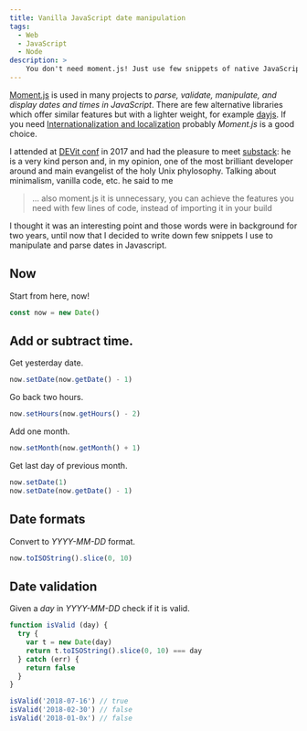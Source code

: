 ```yaml
---
title: Vanilla JavaScript date manipulation
tags:
  - Web
  - JavaScript
  - Node
description: >
    You don't need moment.js! Just use few snippets of native JavaScript code to parse and manipulate dates.
---
```


<div class="paper warning">
<a href="https://momentjs.com/">Moment.js</a> is used in many projects to <em>parse, validate, manipulate, and display dates and times in JavaScript</em>.
There are few alternative libraries which offer similar features but with a lighter weight, for example <a href="https://github.com/iamkun/dayjs">dayjs</a>.
If you need <a href="https://en.wikipedia.org/wiki/Internationalization_and_localization">Internationalization and localization</a> probably <em>Moment.js</em> is a good choice.
</div>

I attended at [DEVit conf](https://devitconf.org/) in 2017 and had the pleasure to meet [substack](https://github.com/substack): he is a very kind person and, in my opinion, one of the most brilliant developer around and main evangelist of the holy Unix phylosophy.
Talking about minimalism, vanilla code, etc. he said to me

> ... also moment.js it is unnecessary, you can achieve the features you need with few lines of code, instead of importing it in your build

I thought it was an interesting point and those words were in background for two years, until now that I decided to write down few snippets I use to manipulate and parse dates in Javascript.

## Now

Start from here, now!

```javascript
const now = new Date()
```

## Add or subtract time.

Get yesterday date.

```javascript
now.setDate(now.getDate() - 1)
```

Go back two hours.

```javascript
now.setHours(now.getHours() - 2)
```

Add one month.

```javascript
now.setMonth(now.getMonth() + 1)
```

Get last day of previous month.

```javascript
now.setDate(1)
now.setDate(now.getDate() - 1)
```

## Date formats

Convert to *YYYY-MM-DD* format.

```javascript
now.toISOString().slice(0, 10)
```

## Date validation

Given a *day* in *YYYY-MM-DD* check if it is valid.

```javascript
function isValid (day) {
  try {
    var t = new Date(day)
    return t.toISOString().slice(0, 10) === day
  } catch (err) {
    return false
  }
}

isValid('2018-07-16') // true
isValid('2018-02-30') // false
isValid('2018-01-0x') // false
```

